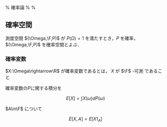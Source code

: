 % 確率論
%
%

$$
\newcommand{\bs}{\backslash}
\newcommand{\R}{\mathbb{R}}
\newcommand{\F}{\mathcal{F}}
$$

## 確率空間

測度空間 $(\Omega,\F,P)$ が $P(\Omega)=1$ を満たすとき，$P$ を確率，$(\Omega,\F,P)$ を確率空間とよぶ．

### 確率変数

$X:\Omega\rightarrow\R$ が確率変数であるとは， $X$ が $\F$ -可測 であること

確率変数の$P$に関する積分を

$$
E[X] = \int X(\omega) dP(\omega)
$$

$A\in\F$ について

$$
E[X,A] = E[X1_A]
$$
